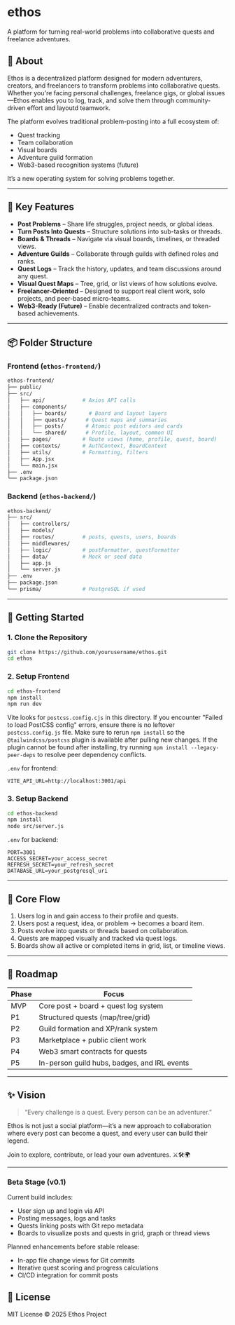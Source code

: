 # ethos

A platform for turning real-world problems into collaborative quests and freelance adventures.

## 📖 About

Ethos is a decentralized platform designed for modern adventurers, creators, and freelancers to transform problems into collaborative quests. Whether you're facing personal challenges, freelance gigs, or global issues—Ethos enables you to log, track, and solve them through community-driven effort and layoutd teamwork.

The platform evolves traditional problem-posting into a full ecosystem of:

* Quest tracking
* Team collaboration
* Visual boards
* Adventure guild formation
* Web3-based recognition systems (future)

It’s a new operating system for solving problems together.

---

## 🎯 Key Features

* **Post Problems** – Share life struggles, project needs, or global ideas.
* **Turn Posts Into Quests** – Structure solutions into sub-tasks or threads.
* **Boards & Threads** – Navigate via visual boards, timelines, or threaded views.
* **Adventure Guilds** – Collaborate through guilds with defined roles and ranks.
* **Quest Logs** – Track the history, updates, and team discussions around any quest.
* **Visual Quest Maps** – Tree, grid, or list views of how solutions evolve.
* **Freelancer-Oriented** – Designed to support real client work, solo projects, and peer-based micro-teams.
* **Web3-Ready (Future)** – Enable decentralized contracts and token-based achievements.

---

## 📦 Folder Structure

### Frontend (`ethos-frontend/`)

```bash
ethos-frontend/
├── public/
├── src/
│   ├── api/            # Axios API calls
│   ├── components/
│   │   ├── boards/       # Board and layout layers
│   │   ├── quests/      # Quest maps and summaries
│   │   ├── posts/       # Atomic post editors and cards
│   │   └── shared/      # Profile, layout, common UI
│   ├── pages/          # Route views (home, profile, quest, board)
│   ├── contexts/       # AuthContext, BoardContext
│   ├── utils/          # Formatting, filters
│   ├── App.jsx
│   └── main.jsx
├── .env
└── package.json
```

### Backend (`ethos-backend/`)

```bash
ethos-backend/
├── src/
│   ├── controllers/
│   ├── models/
│   ├── routes/         # posts, quests, users, boards
│   ├── middlewares/
│   ├── logic/          # postFormatter, questFormatter
│   ├── data/           # Mock or seed data
│   ├── app.js
│   └── server.js
├── .env
├── package.json
└── prisma/             # PostgreSQL if used
```

---

## 🚀 Getting Started

### 1. Clone the Repository

```bash
git clone https://github.com/yourusername/ethos.git
cd ethos
```

### 2. Setup Frontend

```bash
cd ethos-frontend
npm install
npm run dev
```

Vite looks for `postcss.config.cjs` in this directory. If you encounter
"Failed to load PostCSS config" errors, ensure there is no leftover
`postcss.config.js` file. Make sure to rerun `npm install` so the
`@tailwindcss/postcss` plugin is available after pulling new changes.
If the plugin cannot be found after installing, try running `npm install --legacy-peer-deps` to resolve peer dependency conflicts.

`.env` for frontend:

```env
VITE_API_URL=http://localhost:3001/api
```

### 3. Setup Backend

```bash
cd ethos-backend
npm install
node src/server.js
```

`.env` for backend:

```env
PORT=3001
ACCESS_SECRET=your_access_secret
REFRESH_SECRET=your_refresh_secret
DATABASE_URL=your_postgresql_uri
```

---

## 🧠 Core Flow

1. Users log in and gain access to their profile and quests.
2. Users post a request, idea, or problem → becomes a board item.
3. Posts evolve into quests or threads based on collaboration.
4. Quests are mapped visually and tracked via quest logs.
5. Boards show all active or completed items in grid, list, or timeline views.

---

## 🌱 Roadmap

| Phase | Focus                                        |
| ----- | -------------------------------------------- |
| MVP   | Core post + board + quest log system         |
| P1    | Structured quests (map/tree/grid)            |
| P2    | Guild formation and XP/rank system           |
| P3    | Marketplace + public client work             |
| P4    | Web3 smart contracts for quests              |
| P5    | In-person guild hubs, badges, and IRL events |

---

## ✨ Vision

> “Every challenge is a quest. Every person can be an adventurer.”

Ethos is not just a social platform—it’s a new approach to collaboration where every post can become a quest, and every user can build their legend.

Join to explore, contribute, or lead your own adventures. ⚔️🛠️🌍

---
### Beta Stage (v0.1)

Current build includes:
- User sign up and login via API
- Posting messages, logs and tasks
- Quests linking posts with Git repo metadata
- Boards to visualize posts and quests in grid, graph or thread views

Planned enhancements before stable release:
- In-app file change views for Git commits
- Iterative quest scoring and progress calculations
- CI/CD integration for commit posts


## 📜 License

MIT License © 2025 Ethos Project
